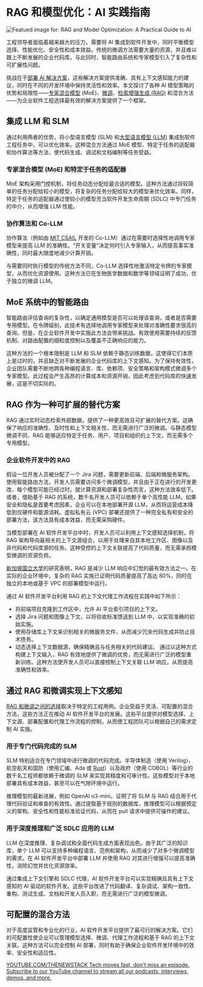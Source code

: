 # RAG 和模型优化：AI 实践指南

![Featued image for: RAG and Model Optimization: A Practical Guide to AI](https://cdn.thenewstack.io/media/2025/03/4d0bc1c7-ai-rag-model-optimization-practical-guide-1024x576.jpg)

工程领导者面临着越来越大的压力，需要将 AI 集成到软件开发中，同时平衡模型选择、性能优化、安全性和成本效益。传统的微调方法需要大量的资源，并且难以跟上不断发展的企业代码库。与此同时，智能路由系统和专家模型引入了复杂性和可扩展性问题。

挑战在于[部署 AI 解决方案](https://thenewstack.io/ai-agents-a-comprehensive-introduction-for-developers/)，这些解决方案提供准确、具有上下文感知能力的建议，同时在不同的开发环境中保持灵活性和效率。本文探讨了各种 AI 模型策略的优势和局限性——[专家混合模型](https://towardsdatascience.com/tag/mixture-of-experts/) (MoE)、[微调](https://thenewstack.io/is-fine-tuning-or-prompt-engineering-the-right-approach-for-ai/)、[检索增强生成 (RAG)](https://thenewstack.io/retrieval-augmented-generation-for-llms/) 和混合方法——为企业软件工程选择最有效的解决方案提供了一个框架。

## 集成 LLM 和 SLM

通过利用两者的优势，将小型语言模型 (SLM) 和[大型语言模型 (LLM)](https://thenewstack.io/what-is-a-large-language-model/) 集成到软件工程任务中，可以优化效率。这种混合方法通过 MoE 模型、特定于任务的适配器和协作算法等方法，使代码生成、调试和文档编制等任务受益。

### 专家混合模型 (MoE) 和特定于任务的适配器

MoE 架构采用门控机制，将任务动态分配给最合适的模型。这种方法通过将较简单的任务分配给较小的模型，将复杂的任务分配给较大的模型来优化效率。同样，特定于任务的适配器通过使较小的模型充当软件开发生命周期 (SDLC) 中专门任务的中介，从而增强 LLM 性能。

### 协作算法和 Co-LLM

协作算法（例如由 [MIT CSAIL](https://imes.mit.edu/news-events/enhancing-llm-collaboration-smarter-more-efficient-solutions) 开发的 Co-LLM）通过在需要时选择性地调用专家模型来提高 LLM 的准确性。“开关变量”决定何时引入专家输入，从而提高事实准确性，同时最大限度地减少计算开销。

与需要同时执行模型的传统方法不同，Co-LLM 选择性地激活特定令牌的专家模型，从而优化资源使用。这种方法已在生物医学数据和数学等领域证明了成功，优于独立的微调 LLM。

## MoE 系统中的智能路由

智能路由评估查询的复杂性，以确定通用模型是否可以处理该查询，或者是否需要专用模型。在令牌级别，此技术有选择地调用专家模型来处理对准确性要求很高的查询。但是，在企业软件开发中实施此方法会带来挑战。有效使用需要持续的反馈机制、对路由配置的细粒度控制以及覆盖不正确响应的能力。

这种方法的一个根本限制是 LLM 和 SLM 依赖于静态训练数据，这使得它们本质上是过时的，并且缺乏对不断发展的企业代码库的上下文感知。为了保持有效性，企业团队需要不断地跨各种编程语言、库、依赖项、安全策略和架构模式微调多个专家模型。此过程会产生高昂的计算成本和资源开销，因此考虑到代码库的快速发展，这是不切实际的。

## RAG 作为一种可扩展的替代方案

RAG 通过实时动态检索外部数据，提供了一种更高效且可扩展的替代方案。这确保了响应的准确性、及时性和上下文相关性，而无需进行广泛的微调。与静态模型微调不同，RAG 能够适应特定于任务、用户、项目和组织的上下文，而无需多个专用模型。

### 企业软件开发中的 RAG

假设一位开发人员被分配了一个 Jira 问题，需要更新前端、后端和微服务架构。使用智能路由方法，开发人员需要访问多个微调模型，并且由于正在进行的开发更改，每个模型可能已经过时。就计算资源和部署复杂性而言，这种方法效率低下。
或者，借助基于 RAG 的系统，数千名开发人员可以依赖于单个高性能 LLM。如果安全和隐私是首要考虑因素，企业可以在本地部署开源 LLM，从而将运营成本降低到仅硬件和能源消耗。虚拟私有云 (VPC) 部署还提供了一种完全私有和安全的部署方法，该方法具有成本效益，而无需采购硬件。

当模型部署在 AI 软件开发平台中时，开发人员可以利用上下文感知选择机制，将 RAG 架构导向最相关的上下文源组合，以用于处理来自其本地工作区、图像以及非代码和代码库源的任务。这种受控的上下文关联提高了代码质量，而无需承担模型微调的资源负担。

[新加坡国立大学](https://arxiv.org/abs/2401.11817)的研究表明，RAG 是减少 LLM 响应中幻觉的最有效方法之一。在实际的企业环境中，复杂的 RAG 实施已证明代码质量提高了高达 80%，同时在独立的本地或基于 VPC 的部署模型中运行。

通过 AI 软件开发平台利用 RAG 的上下文代理工作流程在实践中如下所示：

- 将前端项目克隆到工作区中，允许 AI 平台索引项目的上下文。
- 选择 Jira 问题和图像上下文，以将验收标准馈送到 LLM 中，以实现准确的初始实施。
- 使用存储库上下文来识别相关的微服务文件，从而减少冗余代码生成并防止技术债务。
- 动态选择上下文数据源，确保精确且与任务相关的代码建议。
通过以这种方式构建上下文输入，RAG 有效地提供了微调的优势，而无需进行广泛的模型重新训练。这种方法使开发人员可以直接控制上下文关联 LLM 响应，从而提高准确性和效率。

## 通过 RAG 和微调实现上下文感知
[RAG 和微调之间的选择](https://thenewstack.io/rag-vs-fine-tuning-models-whats-the-right-approach/)取决于特定的工程用例。企业受益于灵活、可配置的混合方法，这些方法正在推动 AI 软件开发平台的发展。这些平台提供对模型选择、上下文源、部署配置和代理工作流程的控制，从而使工程团队可以根据自己的需求定制 AI 实施。

### 用于专门代码完成的 SLM
SLM 特别适合在专门领域中进行微调的代码完成。半导体制造（使用 Verilog）、航空航天和国防（使用汇编、Ada 或 [Rust](https://roadmap.sh/rust)）以及政府（使用 COBOL）等行业的数千名工程师都依赖于微调的 SLM 来实现其精度和可审计性。这些模型对于本地部署具有成本效益，甚至可以在气隙环境中运行。

推理模型的最新进展，例如 OpenAI o3-mini，证明了将 SLM 与 RAG 结合用于代理代码验证和审查的有效性。通过提取基于规则的数据库，推理模型可以根据预定义的架构、安全性和性能标准验证代码，从而在 pull 请求中提供可操作的建议。

### 用于深度推理和广泛 SDLC 应用的 LLM
LLM 在深度推理、复杂调试和全面代码生成方面表现出色。由于其广泛的知识库，单个 LLM 可以支持多种编程语言、范例和架构，从而减少了对多个微调模型的需求。在 AI 软件开发平台中部署 LLM 并使用 RAG 对其进行增强可以提高准确性，消除幻觉并优化资源效率。

通过集成上下文引擎和 SDLC 代理，AI 软件开发平台可以实现精确且具有上下文感知的 AI 驱动的软件开发。这些平台改进了代码翻译、复杂调试、架构一致性、重构、测试生成、文档和开发人员入职，而无需进行广泛的模型微调。

## 可配置的混合方法
对于高度监管和专业化的行业，AI 软件开发平台提供了最可行的解决方案。它们的可配置性使企业可以管理模型选择、微调、代理工作流程和基于 RAG 的上下文关联。这种方法可以完全控制 AI 部署，同时有助于确保企业软件开发环境中的效率、安全性和适应性。

[
YOUTUBE.COM/THENEWSTACK
Tech moves fast, don't miss an episode. Subscribe to our YouTube
channel to stream all our podcasts, interviews, demos, and more.
](https://youtube.com/thenewstack?sub_confirmation=1)